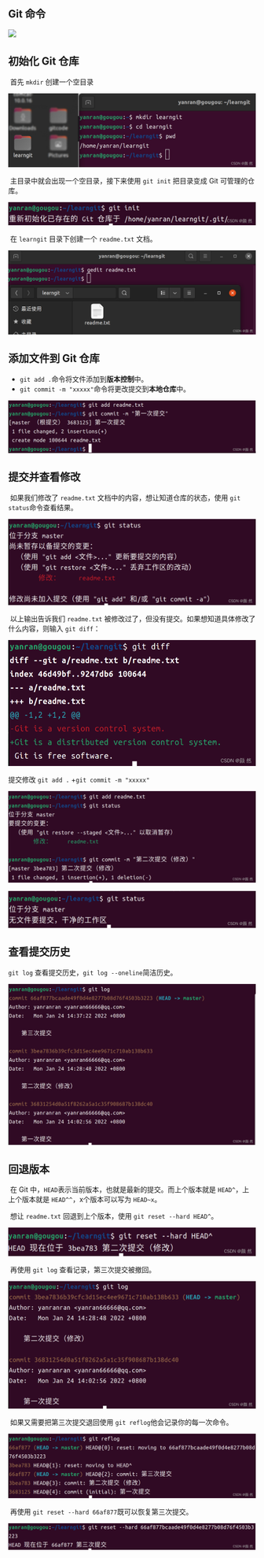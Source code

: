 ## Git 命令

![](D:\C++Project\C++\AD\picture\git-4.png)

## 初始化 Git 仓库

​	首先 `mkdir` 创建一个空目录

![](..\picture\git-1.png)

​	主目录中就会出现一个空目录，接下来使用 `git init` 把目录变成 Git 可管理的仓库。

![](..\picture\git-2.png)

​	在 `learngit` 目录下创建一个 `readme.txt` 文档。

![](..\picture\git-3.png)

## 添加文件到 Git 仓库

- `git add .`命令将文件添加到**版本控制**中。
- `git commit -m "xxxxx"`命令将更改提交到**本地仓库**中。

![](..\picture\git-5.png)

## 提交并查看修改

​	如果我们修改了 `readme.txt` 文档中的内容，想让知道仓库的状态，使用 `git status`命令查看结果。

![](..\picture\git-6.png)

​	以上输出告诉我们 `readme.txt` 被修改过了，但没有提交。如果想知道具体修改了什么内容，则输入 `git diff`：

![](..\picture\git-7.png)

提交修改 `git add .` +`git commit -m "xxxxx"`

![](..\picture\git-8.png)

![](..\picture\git-9.png)

## 查看提交历史

`git log` 查看提交历史，`git log --oneline`简洁历史。

![](..\picture\git-10.png)

## 回退版本

​	在 Git 中，`HEAD`表示当前版本，也就是最新的提交。而上个版本就是 `HEAD^`，上上个版本就是 `HEAD^^`，x个版本可以写为 `HEAD~x`。

​	想让 `readme.txt` 回退到上个版本，使用 `git reset --hard HEAD^`。

![](..\picture\git-11.png)

​	再使用 `git log` 查看记录，第三次提交被撤回。

![](..\picture\git-12.png)

​	如果又需要把第三次提交退回使用 `git reflog`他会记录你的每一次命令。

![](..\picture\git-13.png)

​	再使用  `git reset --hard 66af877`既可以恢复第三次提交。

![](..\picture\git-14.png)
